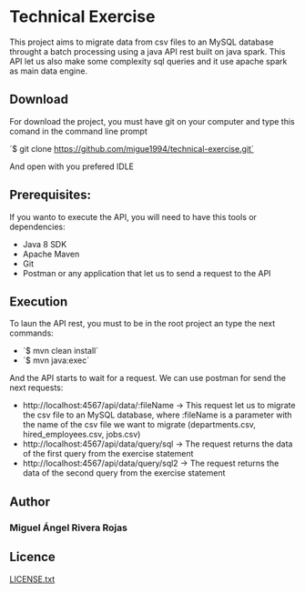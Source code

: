 # Technical Exercise

This project aims to migrate data from csv files to an MySQL database throught a batch processing using a java API rest built on java spark. This API let us also make some complexity sql queries and it use apache spark as main data engine.

## Download

For download the project, you must have git on your computer and type this comand in the command line prompt

´$ git clone https://github.com/migue1994/technical-exercise.git´

And open with you prefered IDLE

## Prerequisites:

If you wanto to execute the API, you will need to have this tools or dependencies:

* Java 8 SDK
* Apache Maven
* Git
* Postman or any application that let us to send a request to the API

## Execution

To laun the API rest, you must to be in the root project an type the next commands:

* ´$ mvn clean install´
* ´$ mvn java:exec´

And the API starts to wait for a request. We can use postman for send the next requests:

* http://localhost:4567/api/data/:fileName -> This request let us to migrate the csv file to an MySQL database, where :fileName is a parameter with the name of the csv file we want to migrate (departments.csv, hired_employees.csv, jobs.csv)
* http://localhost:4567/api/data/query/sql -> The request returns the data of the first query from the exercise statement
* http://localhost:4567/api/data/query/sql2 -> The request returns the data of the second query from the exercise statement

## Author

### Miguel Ángel Rivera Rojas

## Licence

[LICENSE.txt](LICENSE.txt)
